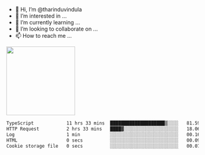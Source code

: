 - 👋 Hi, I’m @tharinduvindula
- 👀 I’m interested in ...
- 🌱 I’m currently learning ...
- 💞️ I’m looking to collaborate on ...
- 📫 How to reach me ...

<!---
tharinduvindula/tharinduvindula is a ✨ special ✨ repository because its `README.md` (this file) appears on your GitHub profile.
You can click the Preview link to take a look at your changes.
--->

<img height="180em" src="https://github-readme-stats.vercel.app/api?username=tharinduvindula&show_icons=true&hide_border=false&&count_private=true&include_all_commits=true" />


<!--START_SECTION:waka-->

```txt
TypeScript            11 hrs 33 mins  ████████████████████▒░░░░   81.59 %
HTTP Request          2 hrs 33 mins   ████▓░░░░░░░░░░░░░░░░░░░░   18.06 %
Log                   1 min           ░░░░░░░░░░░░░░░░░░░░░░░░░   00.16 %
HTML                  0 secs          ░░░░░░░░░░░░░░░░░░░░░░░░░   00.09 %
Cookie storage file   0 secs          ░░░░░░░░░░░░░░░░░░░░░░░░░   00.07 %
```

<!--END_SECTION:waka-->
